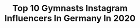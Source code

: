 ---
title: Top 10 Gymnasts Instagram Influencers In Germany In 2020
description: >-
  Find top gymnasts Instagram influencers in Germany in 2020. Most popular hashtags: #stayhealthy #gewinnspiel #squat #ostern.
platform: Instagram
profiles:
  - username: "fitness__kaykay"
    fullname: >-
      KATHRIN 🇩🇪
    location: "Germany"
    followers: 134022
    engagement: 524
    commentsToLikes: 0.041768
    id: ck6twlxxysrp80j71i8fyzlzv
    verified: false
    hashtags: "#dynamic, #wallhold, #happysaturday, #eistee"
  - username: "janine_berger96"
    fullname: >-
      Olympic gymnast 🇩🇪
    location: "Germany"
    followers: 42992
    engagement: 465
    commentsToLikes: 0.070507
    id: ck8szih9aokmn0j781umj8jjk
    verified: true
    hashtags: "#friday, #missit, #stretching, #push"
  - username: "tumbling_kira"
    fullname: >-
      Kira ♡
    location: "Germany"
    followers: 6529
    engagement: 993
    commentsToLikes: 0.083523
    id: ck15sxuq8fcuw0i19r88uammr
    verified: false
    hashtags: "#streching, #reisen, #akrobatik, #tuck"
  - username: "stefani.stretch"
    fullname: >-
      Stefani | RG Coach | Retouch
    location: "Germany"
    followers: 2577
    engagement: 2192
    commentsToLikes: 0.074162
    id: ckaougdt705j20i78rk8ewadq
    verified: false
    hashtags: "#werbung, #ad"
  - username: "pauline_schaefer"
    fullname: >-
      Pauline 🌸
    location: "Germany"
    followers: 32978
    engagement: 1176
    commentsToLikes: 0.010646
    id: ck5q3answk0m20i11cx1lrvcp
    verified: true
    hashtags: "#happysunday, #tokio, #monday, #smilesecret"
  - username: "lukasdauser"
    fullname: >-
      Lukas Dauser
    location: "Germany"
    followers: 20488
    engagement: 904
    commentsToLikes: 0.012883
    id: ck6tpn3l7ktb30j71qlgorvjb
    verified: true
    hashtags: "#pbars, #kampa, #kampasport, #holztutgut"
  - username: "toniann_williams"
    fullname: >-
      Toni-Ann Williams OLY
    location: "Germany"
    followers: 14031
    engagement: 885
    commentsToLikes: 0.033669
    id: ck5hovimjqb4u0i11i881f1v6
    verified: true
    hashtags: "#cggi, #gobears, #stuttgart2019, #jamaicaindependence"
  - username: "sarah.vossi"
    fullname: >-
      Sarah Voss
    location: "Germany"
    followers: 9535
    engagement: 2399
    commentsToLikes: 0.008663
    id: ckap4r34o8hss0i78gu8h8z9k
    verified: true
    hashtags: "#gym, #lovegymnastics, #bringon2021, #sooncamp"
  - username: "aline_friess"
    fullname: >-
      Aline Friess
    location: "Germany"
    followers: 15507
    engagement: 2298
    commentsToLikes: 0.006563
    id: ck55oqzr78xt50i11g1nzax8o
    verified: false
    hashtags: "#lovemyteam, #worldchampionship, #teamfabletics, #fableticsfr"
  - username: "beautyandthebeam"
    fullname: >-
      Beauty and the beam
    location: "Germany"
    followers: 3325
    engagement: 1516
    commentsToLikes: 0.072683
    id: ckaozvbybnkbt0i78jxyv68vs
    verified: false
    hashtags: "#sundaymood, #stairway, #lovemonument, #pinkboxmai"
---